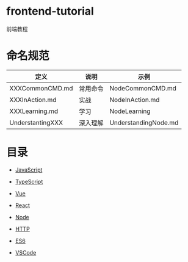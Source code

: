 # frontend-tutorial

前端教程



# 命名规范

| 定义             | 说明     | 示例                  |
| ---------------- | -------- | --------------------- |
| XXXCommonCMD.md  | 常用命令 | NodeCommonCMD.md     |
| XXXInAction.md   | 实战     | NodeInAction.md      |
| XXXLearning.md   | 学习     | NodeLearning         |
| UnderstantingXXX | 深入理解 | UnderstandingNode.md |



# 目录

- [JavaScript](https://github.com/EmonCodingFrontEnd/frontend-tutorial/blob/master/tutorials/JavaScript/JavaScriptInAction.md)
- [TypeScript](https://github.com/EmonCodingFrontEnd/frontend-tutorial/tree/master/tutorials/TypeScript)

- [Vue](https://github.com/EmonCodingFrontEnd/frontend-tutorial/tree/master/tutorials/Vue)
- [React](https://github.com/EmonCodingFrontEnd/frontend-tutorial/tree/master/tutorials/React)
- [Node](https://github.com/EmonCodingFrontEnd/frontend-tutorial/tree/master/tutorials/Node)
- [HTTP](https://github.com/EmonCodingFrontEnd/frontend-tutorial/tree/master/tutorials/HTTP)
- [ES6](https://github.com/EmonCodingFrontEnd/frontend-tutorial/tree/master/tutorials/ES6)
- [VSCode](https://github.com/EmonCodingFrontEnd/frontend-tutorial/tree/master/tutorials/VSCode)

